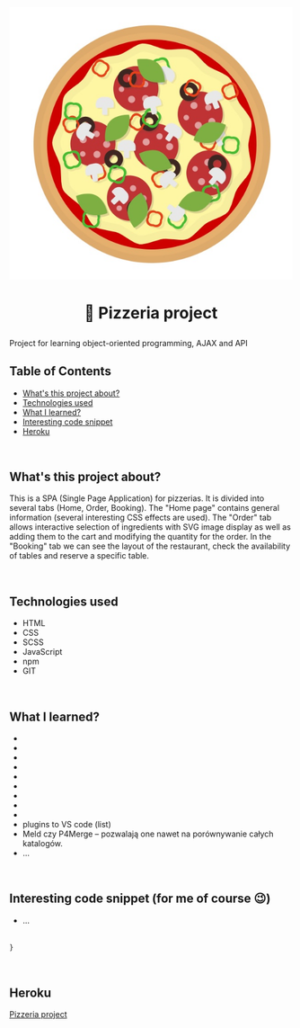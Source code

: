 <p align="center">
<a href="https://mysterious-fjord-34712.herokuapp.com/"><img src="src/images/logo8.jpg" title="pizza" alt="salami pizza"></a>
</p>


# <p align="center">🍕 Pizzeria project</p>
<p align="center"></p>
Project for learning object-oriented programming, AJAX and API
</br>

## Table of Contents

- [What's this project about?](#about)
- [Technologies used](#technologies)
- [What I learned?](#what)
- [Interesting code snippet](#interesting)
- [Heroku](#heroku)

</br>

## <a name="about"></a>What's this project about?

This is a SPA (Single Page Application) for pizzerias. It is divided into several tabs (Home, Order, Booking). The "Home page" contains general information (several interesting CSS effects are used). The "Order" tab allows interactive selection of ingredients with SVG image display as well as adding them to the cart and modifying the quantity for the order. In the "Booking" tab we can see the layout of the restaurant, check the availability of tables and reserve a specific table.


</br>

## <a name="technologies"></a>Technologies used
- HTML
- CSS
- SCSS
- JavaScript
- npm
- GIT

</br>

## <a name="what"></a>What I learned?
-
-
-
-
-
-
-
-
-
- plugins to VS code (list)
- Meld czy P4Merge – pozwalają one nawet na porównywanie całych katalogów.
- ...


</br>

## <a name="interesting"></a>Interesting code snippet (for me of course 😉)
- ...

```css

}
```

</br>



## <a name="heroku"></a>Heroku
<a href="https://mysterious-fjord-34712.herokuapp.com/">Pizzeria project</a>


